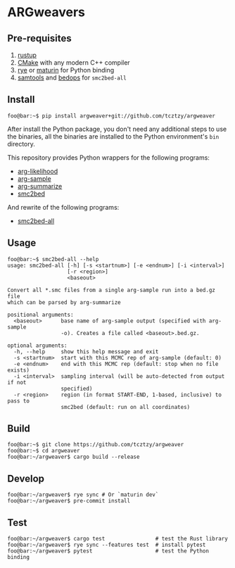 # ARGweavers

## Pre-requisites

1. [rustup](https://rustup.rs/)
2. [CMake](https://cmake.org/) with any modern C++ compiler
3. [rye](https://rye-up.com) or [maturin](https://maturin.rs) for Python binding
4. [samtools](http://www.htslib.org/) and
   [bedops](https://bedops.readthedocs.io/en/latest/) for `smc2bed-all`

## Install

```console
foo@bar:~$ pip install argweaver+git://github.com/tcztzy/argweaver
```

After install the Python package, you don't need any additional steps to use the
binaries, all the binaries are installed to the Python environment's `bin`
directory.

This repository provides Python wrappers for the following programs:

- [arg-likelihood](./src/arg-likelihood.cpp)
- [arg-sample](./src/arg-sample.cpp)
- [arg-summarize](./src/arg-summarize.cpp)
- [smc2bed](./src/smc2bed.cpp)

And rewrite of the following programs:

- [smc2bed-all](./argweaver/scripts/smc2bed_all.py)

## Usage

```console
foo@bar:~$ smc2bed-all --help
usage: smc2bed-all [-h] [-s <startnum>] [-e <endnum>] [-i <interval>]
                   [-r <region>]
                   <baseout>

Convert all *.smc files from a single arg-sample run into a bed.gz file
which can be parsed by arg-summarize

positional arguments:
  <baseout>      base name of arg-sample output (specified with arg-sample
                 -o). Creates a file called <baseout>.bed.gz.

optional arguments:
  -h, --help     show this help message and exit
  -s <startnum>  start with this MCMC rep of arg-sample (default: 0)
  -e <endnum>    end with this MCMC rep (default: stop when no file exists)
  -i <interval>  sampling interval (will be auto-detected from output if not
                 specified)
  -r <region>    region (in format START-END, 1-based, inclusive) to pass to
                 smc2bed (default: run on all coordinates)
```

## Build

```console
foo@bar:~$ git clone https://github.com/tcztzy/argweaver
foo@bar:~$ cd argweaver
foo@bar:~/argweaver$ cargo build --release
```

## Develop

```console
foo@bar:~/argweaver$ rye sync # Or `maturin dev`
foo@bar:~/argweaver$ pre-commit install
```

## Test

```console
foo@bar:~/argweaver$ cargo test                # test the Rust library
foo@bar:~/argweaver$ rye sync --features test  # install pytest
foo@bar:~/argweaver$ pytest                    # test the Python binding
```
